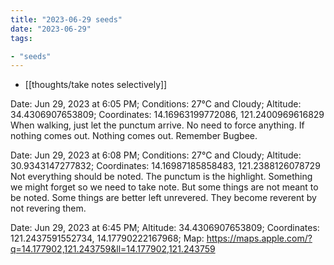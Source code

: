 ```yaml
---
title: "2023-06-29 seeds"
date: "2023-06-29"
tags:

- "seeds"
---
```


- [[thoughts/take notes selectively]]

Date: Jun 29, 2023 at 6:05 PM; Conditions: 27°C and Cloudy; Altitude: 34.4306907653809; Coordinates:  14.16963199772086, 121.2400969616829
When walking, just let the punctum arrive. No need to force anything. If nothing comes out. Nothing comes out. Remember Bugbee.

Date: Jun 29, 2023 at 6:08 PM; Conditions: 27°C and Cloudy; Altitude: 30.9343147277832; Coordinates:  14.16987185858483, 121.2388126078729
Not everything should be noted. The punctum is the highlight. Something we might forget so we need to take note. But some things are not meant to be noted. Some things are better left unrevered. They become reverent by not revering them.

Date: Jun 29, 2023 at 6:45 PM; Altitude: 34.4306907653809; Coordinates: 121.2437591552734, 14.17790222167968; Map: https://maps.apple.com/?q=14.177902,121.243759&ll=14.177902,121.243759